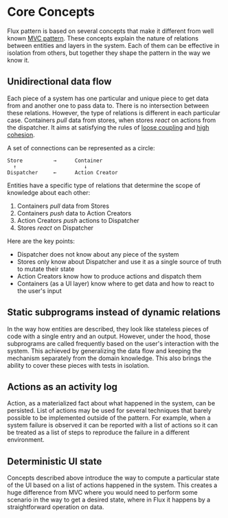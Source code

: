 # Core Concepts

Flux pattern is based on several concepts that make it different from well
known [MVC pattern][1]. These concepts explain the nature of relations between
entities and layers in the system. Each of them can be effective in isolation
from others, but together they shape the pattern in the way we know it.

## Unidirectional data flow

Each piece of a system has one particular and unique piece to get data from and
another one to pass data to. There is no intersection between these relations.
However, the type of relations is different in each particular case. Containers
_pull_ data from stores, when stores _react_ on actions from the dispatcher.
It aims at satisfying the rules of [loose coupling][2] and [high cohesion][3].

A set of connections can be represented as a circle:

    Store          →      Container
      ↑                      ↓
    Dispatcher     ←      Action Creator

Entities have a specific type of relations that determine the scope of
knowledge about each other:

 1. Containers _pull_ data from Stores
 2. Containers _push_ data to Action Creators
 3. Action Creators _push_ actions to Dispatcher
 4. Stores _react_ on Dispatcher

Here are the key points:

 * Dispatcher does not know about any piece of the system
 * Stores only know about Dispatcher and use it as a single source of truth to
   mutate their state
 * Action Creators know how to produce actions and dispatch them
 * Containers (as a UI layer) know where to get data and how to react to the
   user's input

## Static subprograms instead of dynamic relations

In the way how entities are described, they look like stateless pieces of code
with a single entry and an output. However, under the hood, those subprograms
are called frequently based on the user's interaction with the system. This
achieved by generalizing the data flow and keeping the mechanism separately
from the domain knowledge. This also brings the ability to cover these pieces
with tests in isolation.

## Actions as an activity log

Action, as a materialized fact about what happened in the system, can be
persisted. List of actions may be used for several techniques that barely
possible to be implemented outside of the pattern. For example, when a system
failure is observed it can be reported with a list of actions so it can be
treated as a list of steps to reproduce the failure in a different environment.

## Deterministic UI state

Concepts described above introduce the way to compute a particular state of
the UI based on a list of actions happened in the system. This creates a huge
difference from MVC where you would need to perform some scenario in the way to
get a desired state, where in Flux it happens by a straightforward operation on
data.

 [1]: https://en.wikipedia.org/wiki/Model%E2%80%93view%E2%80%93controller
 [2]: https://en.wikipedia.org/wiki/Loose_coupling
 [3]: https://en.wikipedia.org/wiki/Cohesion_(computer_science)
